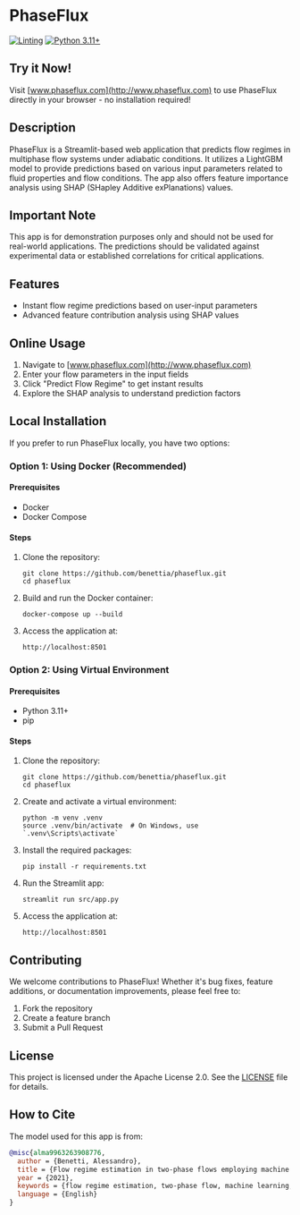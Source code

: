 # PhaseFlux

[![Linting](https://github.com/benettia/phaseflux/actions/workflows/linting.yml/badge.svg)](https://github.com/benettia/phaseflux/actions/workflows/linting.yml)
[![Python 3.11+](https://img.shields.io/badge/python-3.11%2B-blue.svg)](https://www.python.org/downloads/)

## Try it Now!
Visit [www.phaseflux.com](http://www.phaseflux.com) to use PhaseFlux directly in your browser - no installation required!

## Description
PhaseFlux is a Streamlit-based web application that predicts flow regimes in multiphase flow systems under adiabatic conditions. It utilizes a LightGBM model to provide predictions based on various input parameters related to fluid properties and flow conditions. The app also offers feature importance analysis using SHAP (SHapley Additive exPlanations) values.

## Important Note
This app is for demonstration purposes only and should not be used for real-world applications. The predictions should be validated against experimental data or established correlations for critical applications.

## Features
- Instant flow regime predictions based on user-input parameters
- Advanced feature contribution analysis using SHAP values

## Online Usage
1. Navigate to [www.phaseflux.com](http://www.phaseflux.com)
2. Enter your flow parameters in the input fields
3. Click "Predict Flow Regime" to get instant results
4. Explore the SHAP analysis to understand prediction factors

## Local Installation

If you prefer to run PhaseFlux locally, you have two options:

### Option 1: Using Docker (Recommended)

#### Prerequisites
- Docker
- Docker Compose

#### Steps
1. Clone the repository:
   ```
   git clone https://github.com/benettia/phaseflux.git
   cd phaseflux
   ```

2. Build and run the Docker container:
   ```
   docker-compose up --build
   ```

3. Access the application at:
   ```
   http://localhost:8501
   ```

### Option 2: Using Virtual Environment

#### Prerequisites
- Python 3.11+
- pip

#### Steps
1. Clone the repository:
   ```
   git clone https://github.com/benettia/phaseflux.git
   cd phaseflux
   ```

2. Create and activate a virtual environment:
   ```
   python -m venv .venv
   source .venv/bin/activate  # On Windows, use `.venv\Scripts\activate`
   ```

3. Install the required packages:
   ```
   pip install -r requirements.txt
   ```

4. Run the Streamlit app:
   ```
   streamlit run src/app.py
   ```

5. Access the application at:
   ```
   http://localhost:8501
   ```

## Contributing
We welcome contributions to PhaseFlux! Whether it's bug fixes, feature additions, or documentation improvements, please feel free to:
1. Fork the repository
2. Create a feature branch
3. Submit a Pull Request

## License
This project is licensed under the Apache License 2.0. See the [LICENSE](LICENSE) file for details.

## How to Cite

The model used for this app is from: 

```bibtex
@misc{alma9963263908776,
  author = {Benetti, Alessandro},
  title = {Flow regime estimation in two-phase flows employing machine learning: Investigation of the most promising dimensionless feature set},
  year = {2021},
  keywords = {flow regime estimation, two-phase flow, machine learning, feature selection, algorithm optimization},
  language = {English}
}
```

